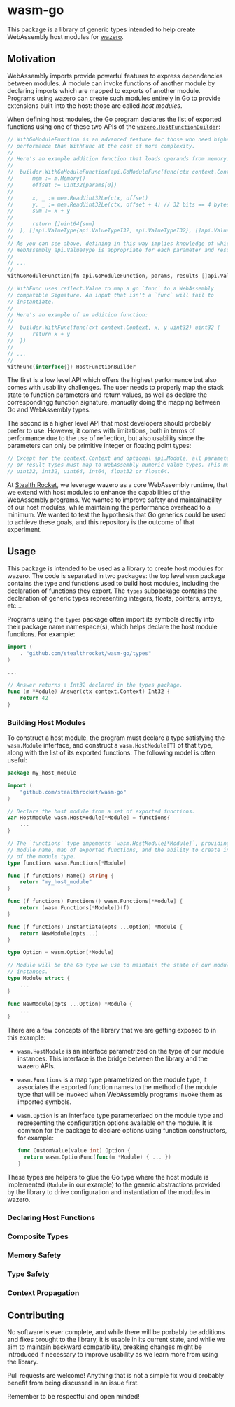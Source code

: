 # wasm-go

This package is a library of generic types intended to help create WebAssembly
host modules for [wazero](https://github.com/tetratelabs/wazero).

## Motivation

WebAssembly imports provide powerful features to express dependencies between
modules. A module can invoke functions of another module by declaring imports
which are mapped to exports of another module. Programs using wazero can create
such modules entirely in Go to provide extensions built into the host: those are
called *host modules*.

When defining host modules, the Go program declares the list of exported
functions using one of these two APIs of the [`wazero.HostFunctionBuilder`](https://pkg.go.dev/github.com/tetratelabs/wazero#HostFunctionBuilder):

```go
// WithGoModuleFunction is an advanced feature for those who need higher
// performance than WithFunc at the cost of more complexity.
//
// Here's an example addition function that loads operands from memory:
//
//	builder.WithGoModuleFunction(api.GoModuleFunc(func(ctx context.Context, mod api.Module, params []uint64) []uint64 {
//		mem := m.Memory()
//		offset := uint32(params[0])
//
//		x, _ := mem.ReadUint32Le(ctx, offset)
//		y, _ := mem.ReadUint32Le(ctx, offset + 4) // 32 bits == 4 bytes!
//		sum := x + y
//
//		return []uint64{sum}
//	}, []api.ValueType{api.ValueTypeI32, api.ValueTypeI32}, []api.ValueType{api.ValueTypeI32})
//
// As you can see above, defining in this way implies knowledge of which
// WebAssembly api.ValueType is appropriate for each parameter and result.
//
// ...
//
WithGoModuleFunction(fn api.GoModuleFunction, params, results []api.ValueType) HostFunctionBuilder
```

```go
// WithFunc uses reflect.Value to map a go `func` to a WebAssembly
// compatible Signature. An input that isn't a `func` will fail to
// instantiate.
//
// Here's an example of an addition function:
//
//	builder.WithFunc(func(cxt context.Context, x, y uint32) uint32 {
//		return x + y
//	})
//
// ...
//
WithFunc(interface{}) HostFunctionBuilder
```

The first is a low level API which offers the highest performance but also comes
with usability challenges. The user needs to properly map the stack state to
function parameters and return values, as well as declare the correspondingg
function signature, _manually_ doing the mapping between Go and WebAssembly
types.

The second is a higher level API that most developers should probably prefer to
use. However, it comes with limitations, both in terms of performance due to the
use of reflection, but also usability since the parameters can only be primitive
integer or floating point types:

```go
// Except for the context.Context and optional api.Module, all parameters
// or result types must map to WebAssembly numeric value types. This means
// uint32, int32, uint64, int64, float32 or float64.
```

At [Stealth Rocket](https://github.com/stealthrocket), we leverage wazero as
a core WebAssembly runtime, that we extend with host modules to enhance the
capabilities of the WebAssembly programs. We wanted to improve safety and
maintainability of our host modules, while maintaining the performance overhead
to a minimum. We wanted to test the hypothesis that Go generics could be used to
achieve these goals, and this repository is the outcome of that experiment.

## Usage

This package is intended to be used as a library to create host modules for
wazero. The code is separated in two packages: the top level `wasm` package
contains the type and functions used to build host modules, including the
declaration of functions they export. The `types` subpackage contains the
declaration of generic types representing integers, floats, pointers, arrays,
etc...

Programs using the `types` package often import its symbols directly into their
package name namespace(s), which helps declare the host module functions. For
example:

```go
import (
    . "github.com/stealthrocket/wasm-go/types"
)

...

// Answer returns a Int32 declared in the types package.
func (m *Module) Answer(ctx context.Context) Int32 {
    return 42
}
```

### Building Host Modules

To construct a host module, the program must declare a type satisfying the
`wasm.Module` interface, and construct a `wasm.HostModule[T]` of that type,
along with the list of its exported functions. The following model is often
useful:

```go
package my_host_module

import (
    "github.com/stealthrocket/wasm-go"
)

// Declare the host module from a set of exported functions.
var HostModule wasm.HostModule[*Module] = functions{
    ...
}

// The `functions` type impements `wasm.HostModule[*Module]`, providing the
// module name, map of exported functions, and the ability to create instances
// of the module type.
type functions wasm.Functions[*Module]

func (f functions) Name() string {
    return "my_host_module"
}

func (f functions) Functions() wasm.Functions[*Module] {
    return (wasm.Functions[*Module])(f)
}

func (f functions) Instantiate(opts ...Option) *Module {
    return NewModule(opts...)
}

type Option = wasm.Option[*Module]

// Module will be the Go type we use to maintain the state of our module
// instances.
type Module struct {
    ...
}

func NewModule(opts ...Option) *Module {
    ...
}
```

There are a few concepts of the library that we are getting exposed to in this
example:

- `wasm.HostModule` is an interface parametrized on the type of our module
  instances. This interface is the bridge between the library and the wazero
  APIs.

- `wasm.Functions` is a map type parametrized on the module type, it associates
  the exported function names to the method of the module type that will be
  invoked when WebAssembly programs invoke them as imported symbols.

- `wasm.Option` is an interface type parameterized on the module type and
  representing the configuration options available on the module. It is common
  for the package to declare options using function constructors, for example:

  ```go
  func CustomValue(value int) Option {
    return wasm.OptionFunc(func(m *Module) { ... })
  }
  ```

These types are helpers to glue the Go type where the host module is implemented
(`Module` in our example) to the generic abstractions provided by the library to
drive configuration and instantiation of the modules in wazero.

### Declaring Host Functions

### Composite Types

### Memory Safety

### Type Safety

### Context Propagation

## Contributing

No software is ever complete, and while there will be porbably be additions and
fixes brought to the library, it is usable in its current state, and while we
aim to maintain backward compatibility, breaking changes might be introduced if
necessary to improve usability as we learn more from using the library.

Pull requests are welcome! Anything that is not a simple fix would probably
benefit from being discussed in an issue first.

Remember to be respectful and open minded!
